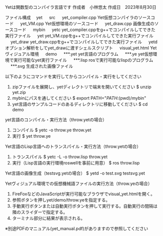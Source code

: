 Yetは関数型のコンパイラ言語です
作成者　小林悠太
作成日　2023年8月30日

ファイル構成
　yet
　  src
　    yet_compiler.cpp 	Yet仮想コンパイラのソースコード
　    yet_VM.cpp       	Yet仮想環境のソースコード
　    yet_draw.cpp	画像生成のソースコード
　  mybin
　    yetc		yet_compiler.cppをg++でコンパイルしてできた実行ファイル
　    yet		yet_VM.cppをg++でコンパイルしてできた実行ファイル
　    yet_draw		yet_draw.cppをg++でコンパイルしてできた実行ファイル
　    yetd		オプション解析をしてyet_drawに渡すシェルスクリプト
　    visual_yet.html	Yetヴィジュアル環境
　  demo
　    ***.yet 		yet言語のプログラム
　    ***.ye		yet仮想環境で実行可能なyet実行ファイル
　    ***.lisp		rosで実行可能なlispのプログラム
　    ***.svg		生成された画像ファイル

以下のようにコマンドを実行してからコンパイル・実行をしてください
  1. zipファイルを展開し、yetディレクトリで端末を開いてください
    $ unzip yet.zip
  2. mybinにパスを通してください
    $ export PATH="$PATH:$(pwd)/mybin"
  3. yet言語のサンプルコードのあるディレクトリに移動してください
    $ cd demo
    
yet言語のコンパイル・実行方法（throw.yetの場合）
  1. コンパイル
    $ yetc -o throw.ye throw.yet
  2. 実行
    $ yet throw.ye
  
Yet言語のLisp言語へのトランスパイル・実行方法（throw.yetの場合）
  1. トランスパイル
    $ yetc -L -o throw.lisp throw.yet
  2. 実行（Lisp言語の実行環境roswellを事前に用意）
    $ ros throw.lisp

Yet言語の画像生成（testsvg.yetの場合）
  $ yetd -o test.svg testsvg.yet

Yetヴィジュアル環境での仮想機械語ファイルの実行方法（throw.yeの場合）
  1. FireFoxなどのJavaScriptが実行可能なブラウザでvisual_yet.htmlを開く。
  2. 参照ボタンを押しyet/demo/throw.yeを指定する。
  3. 手動実行ボタンまたは自動実行ボタンを押して実行する。自動実行の間隔は隣のスライダーで指定する。
  4. ターミナル部分に結果が表示される。

※別途PDFのマニュアル(yet_manual.pdf)がありますので参照してください
